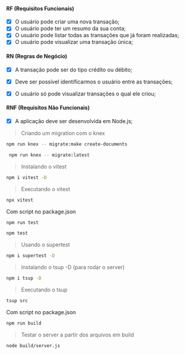 

#### RF (Requisitos Funcionais)

- [x] O usuário pode criar uma nova transação;
- [x] O usuário pode ter um resumo da sua conta;
- [x] O usuário pode listar todas as transações que já foram realizadas;
- [x] O usuário pode visualizar uma transação única;

#### RN (Regras de Negócio)

- [x] A transação pode ser do tipo crédito ou débito;
- [x] Deve ser possível identificarmos o usuário entre as transações;
- [x] O usuário só pode visualizar transações o qual ele criou;


#### RNF (Requisitos Não Funcionais)

- [x] A aplicação deve ser desenvolvida em Node.js;



> Criando um migration com o knex

```bash	
npm run knex -- migrate:make create-documents
```

```bash	
 npm run knex -- migrate:latest
 ```

 > Instalando o vitest

```bash
npm i vitest -D
```

> Executando o vitest

```bash
npx vitest
```

Com script no package.json
```bash
npm run test
```
```bash
npm test
```

> Usando o supertest

```bash
npm i supertest -D
```

> Instalando o tsup -D (para rodar o server)

```bash
npm i tsup -D
```

> Executando o tsup

```bash
tsup src
```

Com script no package.json
```bash
npm run build

```

> Testar o server a partir dos arquivos em build

```bash
node build/server.js
```